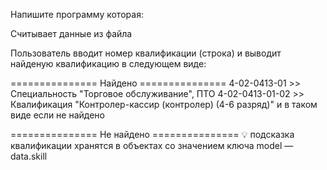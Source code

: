 Напишите программу которая:

Считывает данные из файла

Пользователь вводит номер квалификации (строка) и выводит найденую квалификацию в следующем виде:

=============== Найдено ===============
4-02-0413-01 >> Специальность "Торговое обслуживание", ПТО
4-02-0413-01-02 >> Квалификация "Контролер-кассир (контролер) (4-6 разряд)"
и в таком виде если не найдено

=============== Не найдено ===============
💡
подсказка квалификации хранятся в объектах со значением ключа model — data.skill
